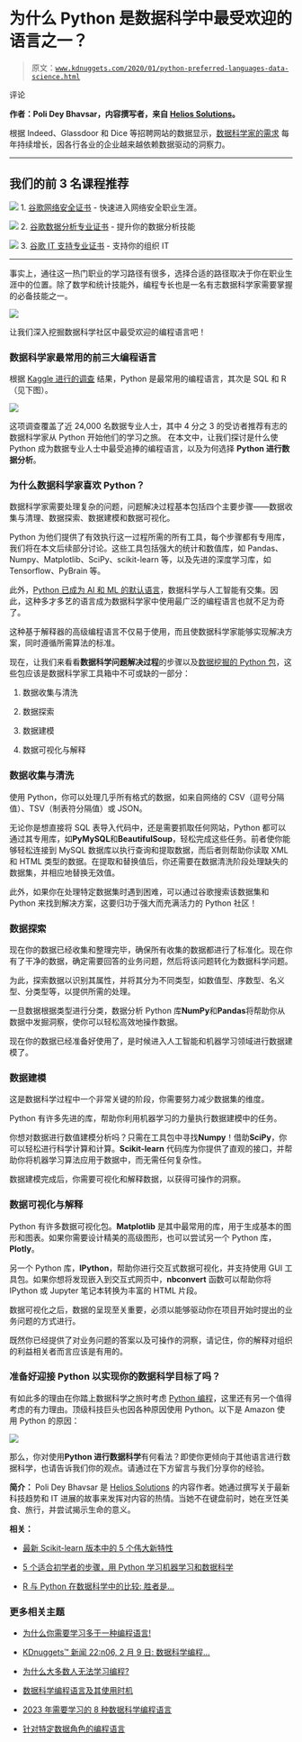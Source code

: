 # 为什么 Python 是数据科学中最受欢迎的语言之一？

> 原文：[`www.kdnuggets.com/2020/01/python-preferred-languages-data-science.html`](https://www.kdnuggets.com/2020/01/python-preferred-languages-data-science.html)

评论

**作者：Poli Dey Bhavsar，内容撰写者，来自 [Helios Solutions](https://www.heliossolutions.co/)。**

根据 Indeed、Glassdoor 和 Dice 等招聘网站的数据显示，[数据科学家的需求](https://searchbusinessanalytics.techtarget.com/feature/Demand-for-data-scientists-is-booming-and-will-increase) 每年持续增长，因各行各业的企业越来越依赖数据驱动的洞察力。

* * *

## 我们的前 3 名课程推荐

![](img/0244c01ba9267c002ef39d4907e0b8fb.png) 1\. [谷歌网络安全证书](https://www.kdnuggets.com/google-cybersecurity) - 快速进入网络安全职业生涯。

![](img/e225c49c3c91745821c8c0368bf04711.png) 2\. [谷歌数据分析专业证书](https://www.kdnuggets.com/google-data-analytics) - 提升你的数据分析技能

![](img/0244c01ba9267c002ef39d4907e0b8fb.png) 3\. [谷歌 IT 支持专业证书](https://www.kdnuggets.com/google-itsupport) - 支持你的组织 IT

* * *

事实上，通往这一热门职业的学习路径有很多，选择合适的路径取决于你在职业生涯中的位置。除了数学和统计技能外，编程专长也是一名有志数据科学家需要掌握的必备技能之一。

![](img/d0d661415a554c58c00798275bb37895.png)

让我们深入挖掘数据科学社区中最受欢迎的编程语言吧！

### 数据科学家最常用的前三大编程语言

根据 [Kaggle 进行的调查](https://businessoverbroadway.com/2019/01/13/programming-languages-most-used-and-recommended-by-data-scientists/) 结果，Python 是最常用的编程语言，其次是 SQL 和 R（见下图）。

![](img/b491f7c156b3448403e8d3fe192bdd4e.png)

这项调查覆盖了近 24,000 名数据专业人士，其中 4 分之 3 的受访者推荐有志的数据科学家从 Python 开始他们的学习之旅。 在本文中，让我们探讨是什么使 Python 成为数据专业人士中最受追捧的编程语言，以及为何选择 **Python 进行数据分析**。

### 为什么数据科学家喜欢 Python？

数据科学家需要处理复杂的问题，问题解决过程基本包括四个主要步骤——数据收集与清理、数据探索、数据建模和数据可视化。

Python 为他们提供了有效执行这一过程所需的所有工具，每个步骤都有专用库，我们将在本文后续部分讨论。这些工具包括强大的统计和数值库，如 Pandas、Numpy、Matplotlib、SciPy、scikit-learn 等，以及先进的深度学习库，如 Tensorflow、PyBrain 等。

此外，[Python 已成为 AI 和 ML 的默认语言](https://www.heliossolutions.co/blog/why-choose-python-for-artificial-intelligence-and-machine-learning/)，数据科学与人工智能有交集。因此，这种多才多艺的语言成为数据科学家中使用最广泛的编程语言也就不足为奇了。

这种基于解释器的高级编程语言不仅易于使用，而且使数据科学家能够实现解决方案，同时遵循所需算法的标准。

现在，让我们来看看**数据科学问题解决过程**的步骤以及[数据挖掘的 Python 包](https://dataconomy.com/2015/01/python-packages-for-data-mining/)，这些包应该是数据科学家工具箱中不可或缺的一部分：

1.  数据收集与清洗

1.  数据探索

1.  数据建模

1.  数据可视化与解释

### 数据收集与清洗

使用 Python，你可以处理几乎所有格式的数据，如来自网络的 CSV（逗号分隔值）、TSV（制表符分隔值）或 JSON。

无论你是想直接将 SQL 表导入代码中，还是需要抓取任何网站，Python 都可以通过其专用库，如**PyMySQL**和**BeautifulSoup**，轻松完成这些任务。前者使你能够轻松连接到 MySQL 数据库以执行查询和提取数据，而后者则帮助你读取 XML 和 HTML 类型的数据。在提取和替换值后，你还需要在数据清洗阶段处理缺失的数据集，并相应地替换无效值。

此外，如果你在处理特定数据集时遇到困难，可以通过谷歌搜索该数据集和 Python 来找到解决方案，这要归功于强大而充满活力的 Python 社区！

### 数据探索

现在你的数据已经收集和整理完毕，确保所有收集的数据都进行了标准化。现在你有了干净的数据，确定需要回答的业务问题，然后将该问题转化为数据科学问题。

为此，探索数据以识别其属性，并将其分为不同类型，如数值型、序数型、名义型、分类型等，以提供所需的处理。

一旦数据根据类型进行分类，数据分析 Python 库**NumPy**和**Pandas**将帮助你从数据中发掘洞察，使你可以轻松高效地操作数据。

现在你的数据已经准备好使用了，是时候进入人工智能和机器学习领域进行数据建模了。

### 数据建模

这是数据科学过程中一个非常关键的阶段，你需要努力减少数据集的维度。

Python 有许多先进的库，帮助你利用机器学习的力量执行数据建模中的任务。

你想对数据进行数值建模分析吗？只需在工具包中寻找**Numpy**！借助**SciPy**，你可以轻松进行科学计算和计算。**Scikit-learn** 代码库为你提供了直观的接口，并帮助你将机器学习算法应用于数据中，而无需任何复杂性。

数据建模完成后，你需要可视化和解释数据，以获得可操作的洞察。

### 数据可视化与解释

Python 有许多数据可视化包。**Matplotlib** 是其中最常用的库，用于生成基本的图形和图表。如果你需要设计精美的高级图形，也可以尝试另一个 Python 库，**Plotly**。

另一个 Python 库，**IPython**，帮助你进行交互式数据可视化，并支持使用 GUI 工具包。如果你想将发现嵌入到交互式网页中，**nbconvert** 函数可以帮助你将 IPython 或 Jupyter 笔记本转换为丰富的 HTML 片段。

数据可视化之后，数据的呈现至关重要，必须以能够驱动你在项目开始时提出的业务问题的方式进行。

既然你已经提供了对业务问题的答案以及可操作的洞察，请记住，你的解释对组织的利益相关者而言应该是有用的。

### 准备好迎接 Python 以实现你的数据科学目标了吗？

有如此多的理由在你踏上数据科学之旅时考虑 [Python 编程](https://www.heliossolutions.co/python-development/)，这里还有另一个值得考虑的有力理由。顶级科技巨头也因各种原因使用 Python。以下是 Amazon 使用 Python 的原因：

![](img/7e9f75c0d57becb4efd616423b52cf47.png)

那么，你对使用**Python 进行数据科学**有何看法？即使你更倾向于其他语言进行数据科学，也请告诉我们你的观点。请通过在下方留言与我们分享你的经验。

**简介：** Poli Dey Bhavsar 是 [Helios Solutions](https://www.heliossolutions.co/) 的内容作者。她通过撰写关于最新科技趋势和 IT 进展的故事来发挥对内容的热情。当她不在键盘前时，她在烹饪美食、旅行，并尝试揭示生命的意义。

**相关：**

+   [最新 Scikit-learn 版本中的 5 个伟大新特性](https://www.kdnuggets.com/2019/12/5-features-scikit-learn-release-highlights.html)

+   [5 个适合初学者的步骤，用 Python 学习机器学习和数据科学](https://www.kdnuggets.com/2019/09/5-beginner-friendly-steps-learn-machine-learning-data-science-python.html)

+   [R 与 Python 在数据科学中的比较: 胜者是…](https://www.kdnuggets.com/2015/05/r-vs-python-data-science.html "R 与 Python 在数据科学中的比较: 胜者是…")

### 更多相关主题

+   [为什么你需要学习多于一种编程语言!](https://www.kdnuggets.com/2022/06/need-learn-one-programming-language.html)

+   [KDnuggets™ 新闻 22:n06, 2 月 9 日: 数据科学编程…](https://www.kdnuggets.com/2022/n06.html)

+   [为什么大多数人无法学习编程?](https://www.kdnuggets.com/2022/03/people-fail-learn-programming.html)

+   [数据科学编程语言及其使用时机](https://www.kdnuggets.com/2022/02/data-science-programming-languages.html)

+   [2023 年需要学习的 8 种数据科学编程语言](https://www.kdnuggets.com/2023/07/8-programming-languages-data-science-learn-2023.html)

+   [针对特定数据角色的编程语言](https://www.kdnuggets.com/2023/06/programming-languages-specific-data-roles.html)
